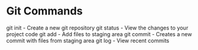 # Git Commands
git init - Create a new git repository
git status - View the changes to your project code
git add - Add files to staging area
git commit - Creates a new commit with files from staging area
git log - View recent commits
